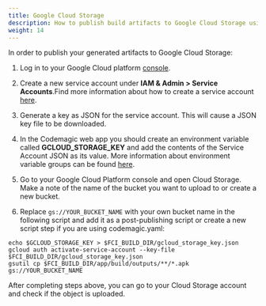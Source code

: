```yaml
---
title: Google Cloud Storage
description: How to publish build artifacts to Google Cloud Storage using codemagic.yaml
weight: 14
---
```


In order to publish your generated artifacts to Google Cloud Storage:

1. Log in to your Google Cloud platform [console](https://console.cloud.google.com/). 

2. Create a new service account under **IAM & Admin > Service Accounts**.Find more information about how to create a service account [here](https://docs.codemagic.io/knowledge-base/google-services-authentication/#creating-a-service-account). 

3. Generate a key as JSON for the service account. This will cause a JSON key file to be downloaded. 

4. In the Codemagic web app you should create an environment variable called **GCLOUD_STORAGE_KEY** and add the contents of the Service Account JSON as its value. More information about environment variable groups can be found [here](https://docs.codemagic.io/variables/environment-variable-groups/). 

5. Go to your Google Cloud Platform console and open Cloud Storage. Make a note of the name of the bucket you want to upload to or create a new bucket.

6. Replace `gs://YOUR_BUCKET_NAME` with your own bucket name in the following script and add it as a post-publishing script or create a new script step if you are using codemagic.yaml:

```
echo $GCLOUD_STORAGE_KEY > $FCI_BUILD_DIR/gcloud_storage_key.json
gcloud auth activate-service-account --key-file $FCI_BUILD_DIR/gcloud_storage_key.json
gsutil cp $FCI_BUILD_DIR/app/build/outputs/**/*.apk gs://YOUR_BUCKET_NAME
```

After completing steps above, you can go to your Cloud Storage account and check if the object is uploaded. 
